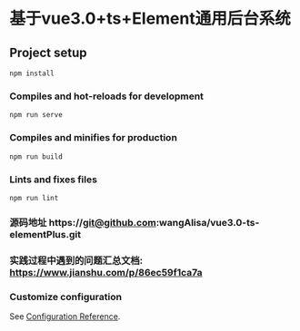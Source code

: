 # 基于vue3.0+ts+Element通用后台系统

## Project setup
```
npm install
```

### Compiles and hot-reloads for development
```
npm run serve
```

### Compiles and minifies for production
```
npm run build
```

### Lints and fixes files
```
npm run lint
```

### 源码地址 https://git@github.com:wangAlisa/vue3.0-ts-elementPlus.git
### 实践过程中遇到的问题汇总文档: https://www.jianshu.com/p/86ec59f1ca7a

### Customize configuration
See [Configuration Reference](https://cli.vuejs.org/config/).
